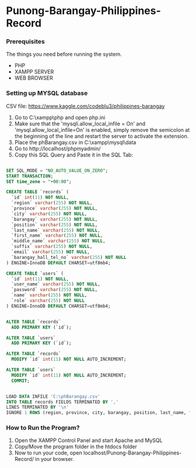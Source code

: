 # Punong-Barangay-Philippines-Record

### Prerequisites

The things you need before running the system.

* PHP 
* XAMPP SERVER
* WEB BROWSER

### Setting up MYSQL database

CSV file: https://www.kaggle.com/codeblu3/philippines-barangay

1. Go to C:\xampp\php and open php.ini
2. Make sure that the 'mysqli.allow_local_infile = On' and 'mysql.allow_local_infile=On' is enabled, simply remove the semicolon at the beginning of the line and restart the server to activate the extension. 
3. Place the phBarangay.csv in C:\xampp\mysql\data
4. Go to http://localhost/phpmyadmin/
5. Copy this SQL Query and Paste it in the SQL Tab:

```sql

SET SQL_MODE = "NO_AUTO_VALUE_ON_ZERO";
START TRANSACTION;
SET time_zone = "+00:00";

CREATE TABLE `records` (
  `id` int(11) NOT NULL,
  `region` varchar(255) NOT NULL,
  `province` varchar(255) NOT NULL,
  `city` varchar(255) NOT NULL,
  `barangay` varchar(255) NOT NULL,
  `position` varchar(255) NOT NULL,
  `last_name` varchar(255) NOT NULL,
  `first_name` varchar(255) NOT NULL,
  `middle_name` varchar(255) NOT NULL,
  `suffix` varchar(255) NOT NULL,
  `email` varchar(255) NOT NULL,
  `barangay_hall_tel_no` varchar(255) NOT NULL
) ENGINE=InnoDB DEFAULT CHARSET=utf8mb4;

CREATE TABLE `users` (
  `id` int(11) NOT NULL,
  `user_name` varchar(255) NOT NULL,
  `password` varchar(255) NOT NULL,
  `name` varchar(255) NOT NULL,
  `role` varchar(255) NOT NULL
) ENGINE=InnoDB DEFAULT CHARSET=utf8mb4;


ALTER TABLE `records`
  ADD PRIMARY KEY (`id`);

ALTER TABLE `users`
  ADD PRIMARY KEY (`id`);

ALTER TABLE `records`
  MODIFY `id` int(11) NOT NULL AUTO_INCREMENT;

ALTER TABLE `users`
  MODIFY `id` int(11) NOT NULL AUTO_INCREMENT;
  COMMIT;


LOAD DATA INFILE 'C:\phBarangay.csv' 
INTO TABLE records FIELDS TERMINATED BY ',' 
LINES TERMINATED BY '\n' 
IGNORE 1 ROWS (region, province, city, barangay, position, last_name, first_name, middle_name, suffix, email, barangay_hall_tel_no)


```

### How to Run the Program?

1. Open the XAMPP Control Panel and start Apache and MySQL
2. Copy/Move the program folder in the htdocs folder 
3. Now to run your code, open localhost/Punong-Barangay-Philippines-Record/ in your browser. 




